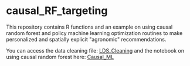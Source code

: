 # causal_RF_targeting
This repository contains R functions and an example on using causal random forest and policy machine learning optimization routines to make personalized and spatially explicit "agronomic" recommendations. 

You can access the data cleaning file: <a href="..LDS_cleaning_wheat_public.html" target="_blank"> LDS_Cleaning</a> and the notebook on using causal random forest here: <a href="..Causal_RF_policy_learning_wheat_sowing_public.html" target="_blank"> Causal_ML</a>
